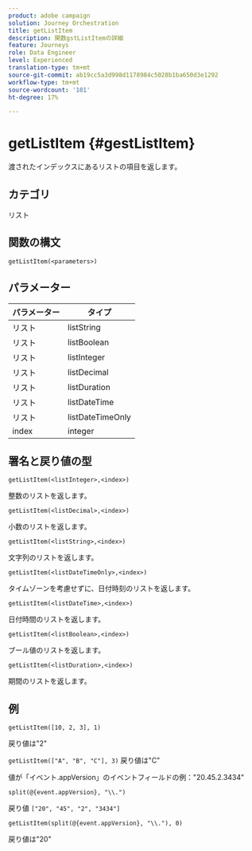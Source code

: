 ```yaml
---
product: adobe campaign
solution: Journey Orchestration
title: getListItem
description: 関数gstListItemの詳細
feature: Journeys
role: Data Engineer
level: Experienced
translation-type: tm+mt
source-git-commit: ab19cc5a3d998d1178984c5028b1ba650d3e1292
workflow-type: tm+mt
source-wordcount: '101'
ht-degree: 17%

---
```



# getListItem {#gestListItem}

渡されたインデックスにあるリストの項目を返します。

## カテゴリ

リスト

## 関数の構文

`getListItem(<parameters>)`

## パラメーター

| パラメーター | タイプ |
|-----------|------------------|
| リスト | listString |
| リスト | listBoolean |
| リスト | listInteger |
| リスト | listDecimal |
| リスト | listDuration |
| リスト | listDateTime |
| リスト | listDateTimeOnly |
| index | integer |

## 署名と戻り値の型

`getListItem(<listInteger>,<index>)`

整数のリストを返します。

`getListItem(<listDecimal>,<index>)`

小数のリストを返します。

`getListItem(<listString>,<index>)`

文字列のリストを返します。

`getListItem(<listDateTimeOnly>,<index>)`

タイムゾーンを考慮せずに、日付時刻のリストを返します。

`getListItem(<listDateTime>,<index>)`

日付時間のリストを返します。

`getListItem(<listBoolean>,<index>)`

ブール値のリストを返します。

`getListItem(<listDuration>,<index>)`

期間のリストを返します。

## 例

`getListItem([10, 2, 3], 1)`

戻り値は&quot;2&quot;

`getListItem(["A", "B", "C"], 3)`
戻り値は&quot;C&quot;

値が「イベント.appVersion」のイベントフィールドの例：&quot;20.45.2.3434&quot;

`split(@{event.appVersion}, "\\.")`

戻り値 `["20", "45", "2", "3434"]`

`getListItem(split(@{event.appVersion}, "\\."), 0)`

戻り値は&quot;20&quot;